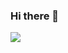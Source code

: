 ### Hi there 👋
<a href=https://velog.io/@hybday0514 target="_blank"><img src="https://img.shields.io/badge/Velog-20C997?style=flat-square&logo=Velog&logoColor=white"/></a>
